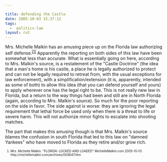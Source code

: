 ```yaml
---

title: defending the Castle
date: 2005-10-03 15:37:12
tags:
  -  politics-law
layout: rut
---
```


<p>Mrs. Michelle Malkin has an amusing piece up on the Florida law authorizing self defense.<sup><a href="http://michellemalkin.com/archives/003647.htm">[1]</a></sup> Apparently the reporting on both sides of this law have been somewhat less than accurate.  What is essentially going on here, according to Mrs. Malkin's source, is a restatement of the "Castle Doctrine" (the idea that a man's home is his castle, a place he is legally authorized to protect and can not be legally required to retreat from, with the usual exceptions for law enforcement), with a simplification/extension (it is, apparently, intended as some of both) to allow this idea (that you can defend yourself and yours) to apply wherever one has the legal right to be.  This is not really new law in Florida, but a return to the way things had been and still are in North Florida (again, according to Mrs. Malkin's source).  So much for the poor reporting on the side in favor.  The side against is worse: they are ignoring the legal requirement that lethal force be used only when there is a threat to life or severe harm.  This will not authorize minor fights to escalate into shooting matches.</p>  <p>The part that makes this amusing though is that Mrs. Malkin's source blames the confusion in south Florida that led to this law on "damned Yankees" who have moved to Florida as they retire and/or grow rich.</p>  <font size="-2"> <ol> <li>Mrs. Michelle Malkin.  "FLORIDA: LOCKED AND LOADED" MichelleMalkin.com 2005-10-01. http://michellemalkin.com/archives/003647.htm</li> </ol> </font>

